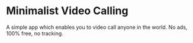 # Minimalist Video Calling

A simple app which enables you to video call anyone in the world. No ads, 100% free, no tracking.


